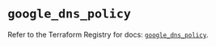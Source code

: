 # `google_dns_policy`

Refer to the Terraform Registry for docs: [`google_dns_policy`](https://registry.terraform.io/providers/hashicorp/google-beta/6.47.0/docs/resources/google_dns_policy).
